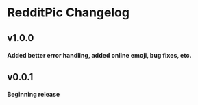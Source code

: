# RedditPic Changelog

## v1.0.0

#### Added better error handling, added online emoji, bug fixes, etc.

## v0.0.1

#### Beginning release